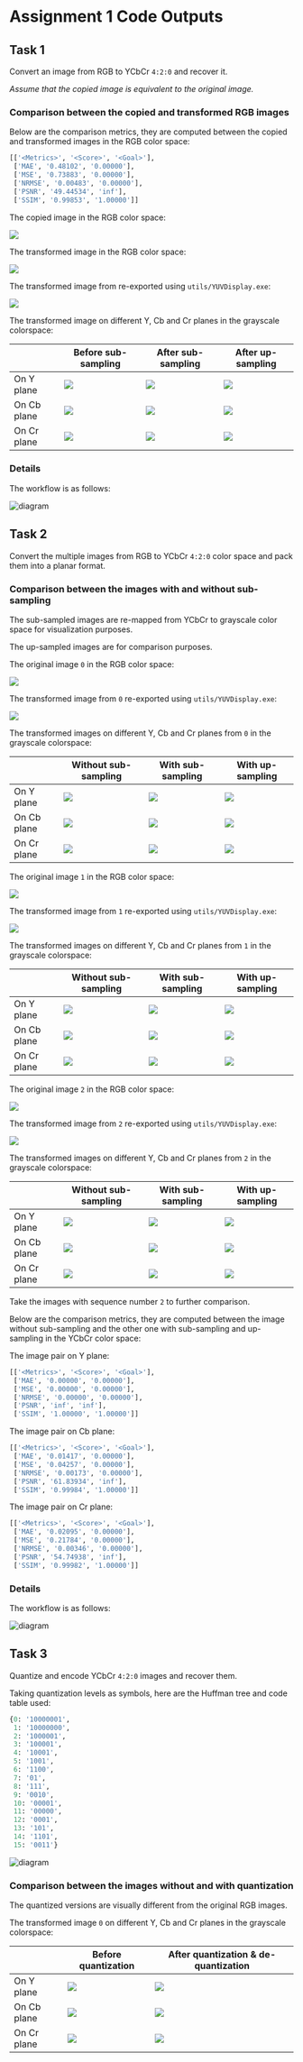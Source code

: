 # Assignment 1 Code Outputs

## Task 1

Convert an image from RGB to YCbCr `4:2:0` and recover it.

*Assume that the copied image is equivalent to the original image.*

### Comparison between the copied and transformed RGB images

Below are the comparison metrics,
they are computed between the copied and transformed images in the RGB color space:

```python
[['<Metrics>', '<Score>', '<Goal>'],
 ['MAE', '0.48102', '0.00000'],
 ['MSE', '0.73883', '0.00000'],
 ['NRMSE', '0.00483', '0.00000'],
 ['PSNR', '49.44534', 'inf'],
 ['SSIM', '0.99853', '1.00000']]
```

The copied image in the RGB color space:

![](./task_1/foreman_qcif_0_rgb_copied.176x144.bmp)

The transformed image in the RGB color space:

![](./task_1/foreman_qcif_0_rgb_transformed.176x144.bmp)

The transformed image from re-exported using `utils/YUVDisplay.exe`:

![](./task_1/foreman_qcif_0_ycbcr.yuv420p.176x144.yuv.bmp)

The transformed image on different Y, Cb and Cr planes in the grayscale colorspace:

|             | Before sub-sampling | After sub-sampling | After up-sampling |
| ----------- | ------------------- | ------------------ | ----------------- |
| On Y plane  | ![](./task_1/foreman_qcif_0_y_default.176x144.bmp)  | ![](./task_1/foreman_qcif_0_y_subsampled.176x144.bmp) | ![](./task_1/foreman_qcif_0_y_upsampled.176x144.bmp)  |
| On Cb plane | ![](./task_1/foreman_qcif_0_cb_default.176x144.bmp) | ![](./task_1/foreman_qcif_0_cb_subsampled.88x72.bmp)  | ![](./task_1/foreman_qcif_0_cb_upsampled.176x144.bmp) |
| On Cr plane | ![](./task_1/foreman_qcif_0_cr_default.176x144.bmp) | ![](./task_1/foreman_qcif_0_cr_subsampled.88x72.bmp)  | ![](./task_1/foreman_qcif_0_cr_upsampled.176x144.bmp) |

### Details

The workflow is as follows:

![diagram](./README.tmp-1.svg)

## Task 2

Convert the multiple images from RGB to YCbCr `4:2:0` color space
and pack them into a planar format.

### Comparison between the images with and without sub-sampling

The sub-sampled images are re-mapped from YCbCr to grayscale color space
for visualization purposes.

The up-sampled images are for comparison purposes.

The original image `0` in the RGB color space:

![](../assets/foreman_qcif_0_rgb.bmp)

The transformed image from `0` re-exported using `utils/YUVDisplay.exe`:

![](./task_2/foreman_qcif_0_ycbcr.yuv420p.176x144.yuv.bmp)

The transformed images on different Y, Cb and Cr planes
from `0` in the grayscale colorspace:

|             | Without sub-sampling | With sub-sampling | With up-sampling |
| ----------- | -------------------- | ----------------- | ---------------- |
| On Y plane  | ![](./task_2/foreman_qcif_0_y_without_subsampling.176x144.bmp)  | ![](./task_2/foreman_qcif_0_y_with_subsampling.176x144.bmp) | ![](./task_2/foreman_qcif_0_y_with_upsampling.176x144.bmp)  |
| On Cb plane | ![](./task_2/foreman_qcif_0_cb_without_subsampling.176x144.bmp) | ![](./task_2/foreman_qcif_0_cb_with_subsampling.88x72.bmp)  | ![](./task_2/foreman_qcif_0_cb_with_upsampling.176x144.bmp) |
| On Cr plane | ![](./task_2/foreman_qcif_0_cr_without_subsampling.176x144.bmp) | ![](./task_2/foreman_qcif_0_cr_with_subsampling.88x72.bmp)  | ![](./task_2/foreman_qcif_0_cr_with_upsampling.176x144.bmp) |

The original image `1` in the RGB color space:

![](../assets/foreman_qcif_1_rgb.bmp)

The transformed image from `1` re-exported using `utils/YUVDisplay.exe`:

![](./task_2/foreman_qcif_1_ycbcr.yuv420p.176x144.yuv.bmp)

The transformed images on different Y, Cb and Cr planes
from `1` in the grayscale colorspace:

|             | Without sub-sampling | With sub-sampling | With up-sampling |
| ----------- | -------------------- | ----------------- | ---------------- |
| On Y plane  | ![](./task_2/foreman_qcif_1_y_without_subsampling.176x144.bmp)  | ![](./task_2/foreman_qcif_1_y_with_subsampling.176x144.bmp) | ![](./task_2/foreman_qcif_1_y_with_upsampling.176x144.bmp)  |
| On Cb plane | ![](./task_2/foreman_qcif_1_cb_without_subsampling.176x144.bmp) | ![](./task_2/foreman_qcif_1_cb_with_subsampling.88x72.bmp)  | ![](./task_2/foreman_qcif_1_cb_with_upsampling.176x144.bmp) |
| On Cr plane | ![](./task_2/foreman_qcif_1_cr_without_subsampling.176x144.bmp) | ![](./task_2/foreman_qcif_1_cr_with_subsampling.88x72.bmp)  | ![](./task_2/foreman_qcif_1_cr_with_upsampling.176x144.bmp) |

The original image `2` in the RGB color space:

![](../assets/foreman_qcif_2_rgb.bmp)

The transformed image from `2` re-exported using `utils/YUVDisplay.exe`:

![](./task_2/foreman_qcif_2_ycbcr.yuv420p.176x144.yuv.bmp)

The transformed images on different Y, Cb and Cr planes
from `2` in the grayscale colorspace:

|             | Without sub-sampling | With sub-sampling | With up-sampling |
| ----------- | -------------------- | ----------------- | ---------------- |
| On Y plane  | ![](./task_2/foreman_qcif_2_y_without_subsampling.176x144.bmp)  | ![](./task_2/foreman_qcif_2_y_with_subsampling.176x144.bmp) | ![](./task_2/foreman_qcif_2_y_with_upsampling.176x144.bmp)  |
| On Cb plane | ![](./task_2/foreman_qcif_2_cb_without_subsampling.176x144.bmp) | ![](./task_2/foreman_qcif_2_cb_with_subsampling.88x72.bmp)  | ![](./task_2/foreman_qcif_2_cb_with_upsampling.176x144.bmp) |
| On Cr plane | ![](./task_2/foreman_qcif_2_cr_without_subsampling.176x144.bmp) | ![](./task_2/foreman_qcif_2_cr_with_subsampling.88x72.bmp)  | ![](./task_2/foreman_qcif_2_cr_with_upsampling.176x144.bmp) |


Take the images with sequence number `2` to further comparison.

Below are the comparison metrics,
they are computed between the image without sub-sampling
and the other one with sub-sampling and up-sampling in the YCbCr color space:

The image pair on Y plane:

```python
[['<Metrics>', '<Score>', '<Goal>'],
 ['MAE', '0.00000', '0.00000'],
 ['MSE', '0.00000', '0.00000'],
 ['NRMSE', '0.00000', '0.00000'],
 ['PSNR', 'inf', 'inf'],
 ['SSIM', '1.00000', '1.00000']]
```

The image pair on Cb plane:

```python
[['<Metrics>', '<Score>', '<Goal>'],
 ['MAE', '0.01417', '0.00000'],
 ['MSE', '0.04257', '0.00000'],
 ['NRMSE', '0.00173', '0.00000'],
 ['PSNR', '61.83934', 'inf'],
 ['SSIM', '0.99984', '1.00000']]
```

The image pair on Cr plane:

```python
[['<Metrics>', '<Score>', '<Goal>'],
 ['MAE', '0.02095', '0.00000'],
 ['MSE', '0.21784', '0.00000'],
 ['NRMSE', '0.00346', '0.00000'],
 ['PSNR', '54.74938', 'inf'],
 ['SSIM', '0.99982', '1.00000']]
```

### Details

The workflow is as follows:

![diagram](./README.tmp-2.svg)

## Task 3

Quantize and encode YCbCr `4:2:0` images and recover them.

Taking quantization levels as symbols, here are the Huffman tree and code table used:

```python
{0: '10000001',
 1: '10000000',
 2: '1000001',
 3: '100001',
 4: '10001',
 5: '1001',
 6: '1100',
 7: '01',
 8: '111',
 9: '0010',
 10: '00001',
 11: '00000',
 12: '0001',
 13: '101',
 14: '1101',
 15: '0011'}
```

![diagram](./README.tmp-3.svg)

### Comparison between the images without and with quantization

The quantized versions are visually different from the original RGB images.

The transformed image `0` on different Y, Cb and Cr planes in the grayscale colorspace:

|             | Before quantization | After quantization & de-quantization |
| ----------- | ------------------- | ------------------------------------ |
| On Y plane  | ![](./task_2/foreman_qcif_0_y_with_subsampling.176x144.bmp)  | ![](./task_3/foreman_qcif_0_y_dequantized.176x144.bmp) |
| On Cb plane | ![](./task_2/foreman_qcif_0_cb_with_subsampling.88x72.bmp)   | ![](./task_3/foreman_qcif_0_cb_dequantized.88x72.bmp)  |
| On Cr plane | ![](./task_2/foreman_qcif_0_cr_with_subsampling.88x72.bmp)   | ![](./task_3/foreman_qcif_0_cr_dequantized.88x72.bmp)  |


